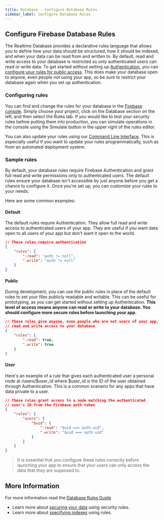 ```yaml
---
title: Database - Configure Database Rules
sidebar_label: Configure Database Rules
---
```


## Configure Firebase Database Rules

The Realtime Database provides a declarative rules language that allows you to 
define how your data should be structured, how it should be indexed, and when 
your data can be read from and written to. By default, read and write access 
to your database is restricted so only authenticated users can read or write 
data. To get started without setting up [Authentication](https://firebase.google.com/docs/auth/), 
you can [configure your rules for public access](https://firebase.google.com/docs/database/security/quickstart#sample-rules). 
This does make your database open to anyone, even people not using your app, 
so be sure to restrict your database again when you set up authentication.


### Configuring rules

You can find and change the rules for your database in the [Firebase console](https://console.firebase.google.com/). 
Simply choose your project, click on the Database section on the left, and then
select the Rules tab. If you would like to test your security rules before putting 
them into production, you can simulate operations in the console using the Simulate 
button in the upper right of the rules editor.

You can also update your rules using our [Command Line Interface](https://firebase.google.com/docs/cli/#deployment). 
This is especially useful if you want to update your rules programmatically, 
such as from an automated deployment system.


### Sample rules

By default, your database rules require Firebase Authentication and grant full 
read and write permissions only to authenticated users. The default rules ensure 
your database isn't accessible by just anyone before you get a chance to configure 
it. Once you're set up, you can customize your rules to your needs. 

Here are some common examples:

#### Default 

The default rules require Authentication. They allow full read and write access to 
authenticated users of your app. They are useful if you want data open to all users 
of your app but don't want it open to the world.

```json
// These rules require authentication
{
	"rules": {
		".read": "auth != null",
		".write": "auth != null"
	}
}
```

#### Public 

During development, you can use the public rules in place of the default rules to 
set your files publicly readable and writable. This can be useful for prototyping, 
as you can get started without setting up Authentication. **This level of access 
means anyone can read or write to your database. You should configure more secure 
rules before launching your app.**

```json
// These rules give anyone, even people who are not users of your app,
// read and write access to your database
{
	"rules": {
		".read": true,
		".write": true
	}
}
```


#### User 

Here's an example of a rule that gives each authenticated user a personal node at /users/$user_id where $user_id is the ID of the user obtained through Authentication. This is a common scenario for any apps that have data private to a user.

```json
// These rules grant access to a node matching the authenticated
// user's ID from the Firebase auth token
{
	"rules": {
		"users": {
			"$uid": {
				".read": "$uid === auth.uid",
				".write": "$uid === auth.uid"
			}
		}
	}
}
```


>
> It is essential that you configure these rules correctly before launching your app 
> to ensure that your users can only access the data that they are supposed to.
>


## More Information

For more information read the [Database Rules Guide](https://firebase.google.com/docs/database/security/quickstart)


- Learn more about [securing your data](https://firebase.google.com/docs/database/security/securing-data) using security rules.
- Learn more about [specifying indexes](https://firebase.google.com/docs/database/security/indexing-data) using rules.


